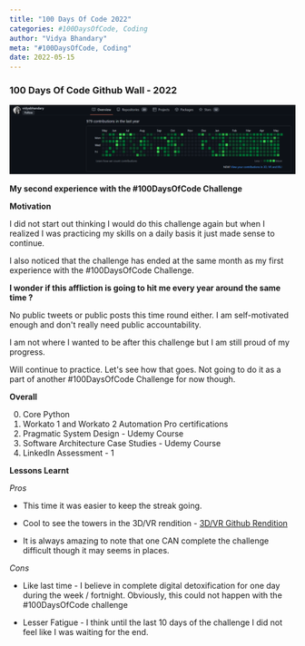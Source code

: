 ```yaml
---
title: "100 Days Of Code 2022"
categories: #100DaysOfCode, Coding
author: "Vidya Bhandary"
meta: "#100DaysOfCode, Coding"
date: 2022-05-15
---
```


### 100 Days Of Code Github Wall - 2022

![](https://raw.githubusercontent.com/vidyabhandary/blog/master/images/GitHub100Days2022.PNG)

**My second experience with the #100DaysOfCode Challenge**

**Motivation**

I did not start out thinking I would do this challenge again but when I realized I was practicing my skills on a daily basis it just made sense to continue.

I also noticed that the challenge has ended at the same month as my first experience with the #100DaysOfCode Challenge.

**I wonder if this affliction is going to hit me every year around the same time ?**

No public tweets or public posts this time round either. I am self-motivated enough and don't really need public accountability.

I am not where I wanted to be after this challenge but I am still proud of my progress.

Will continue to practice. Let's see how that goes. Not going to do it as a part of another #100DaysOfCode Challenge for now though.

**Overall**

0. Core Python
1. Workato 1 and Workato 2 Automation Pro certifications
2. Pragmatic System Design - Udemy Course
3. Software Architecture Case Studies - Udemy Course
4. LinkedIn Assessment - 1

**Lessons Learnt**

_Pros_

- This time it was easier to keep the streak going.

- Cool to see the towers in the 3D/VR rendition -
  [3D/VR Github Rendition](https://skyline.github.com/vidyabhandary/2022)
- It is always amazing to note that one CAN complete the challenge difficult though it may seems in places.

_Cons_

- Like last time - I believe in complete digital detoxification for one day during the week / fortnight. Obviously, this could not happen with the #100DaysOfCode challenge

- Lesser Fatigue - I think until the last 10 days of the challenge I did not feel like I was waiting for the end.
